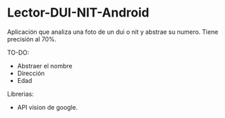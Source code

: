 # Lector-DUI-NIT-Android
Aplicación que analiza una foto de un dui o nit y abstrae su numero. Tiene precisión al 70%. 

TO-DO:

* Abstraer el nombre
* Dirección
* Edad

Librerias:

* API vision de google. 

